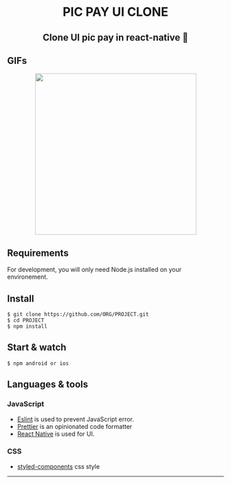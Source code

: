 <h1 align='center'> PIC PAY UI CLONE </h1>
<h2 align='center'> Clone UI pic pay in react-native 🚀</h2>

## GIFs
<p align='center'>
<img src="https://user-images.githubusercontent.com/52014318/88746183-4a11df80-d122-11ea-95a3-676b9e8bb2ea.gif" width="375" />
</p>

## Requirements

For development, you will only need Node.js installed on your environement.


## Install

    $ git clone https://github.com/ORG/PROJECT.git
    $ cd PROJECT
    $ npm install


## Start & watch

    $ npm android or ios

## Languages & tools


### JavaScript

- [Eslint](https://eslint.org/) is used to prevent JavaScript error.
- [Prettier](https://prettier.io/docs/en/index.html) is an opinionated code formatter 
- [React Native](https://github.com/facebook/react-native) is used for UI.

### CSS

- [styled-components](https://styled-components.com/) css style


 ---

